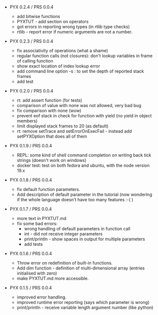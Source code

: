 * PYX 0.2.4 / PRS 0.0.4  
    * add bitwise functions
    * PYXTUT - add section on operators
    * got errors in reporting wrong types (in rtlib type checks)
    * rtlib - report error if numeric arguments are not a number.

* PYX 0.2.3 / PRS 0.0.4  
    * fix associativity of operations (what a shame)
    * regular function calls (not closures): don't lookup variables in frame of calling function
    * show exact location of index lookup error
    * add command line option -s : to set the depth of reported stack frames
    * add test

* PYX 0.2.0 / PRS 0.0.4  
    * rt: add assert function (for tests)
    * comparison of value with none was not allowed, very bad bug
    * fix comparison with none (wow)
    * prevent eof stack in check for function with yield (no yield in object members)
    * limit displayed stack frames to 20 (as default)
    * rt: remove  setTrace and setErrorOnExecFail - instead add setPYXOption that does all of them

* PYX 0.1.9 / PRS 0.0.4  

    * REPL: some kind of shell command completion on writing back tick strings (doesn't work on windows)
    * docker test: test on both fedora and ubuntu, with the node version 19.x
 
* PYX 0.1.8 / PRS 0.0.4  
    
    * fix default function parameters.
    * Add description of default parameter in the tutorial
      (now wondering if the whole language doesn't have too many features :-( )

* PYX 0.1.7 / PRS 0.0.4  
 
    * more text in PYXTUT.md
    * fix some bad errors:
        - wrong handling of default parameters in function call
        - int - did not receive integer parameters
        - print/println - show spaces in output for multiple parameters
        - add tests

* PYX 0.1.6 / PRS 0.0.4  
    * Throw error on redefinition of built-in functions.
    * Add dim function - definition of multi-dimensional array (entries initialised with zero)
    * make PYXTUT.md more accessible. 

* PYX 0.1.5 / PRS 0.0.4  
     * improved error handling. 
     * improved runtime error reporting (says which parameter is wrong)
     * print/println - receive variable length argument number (like python)
                
